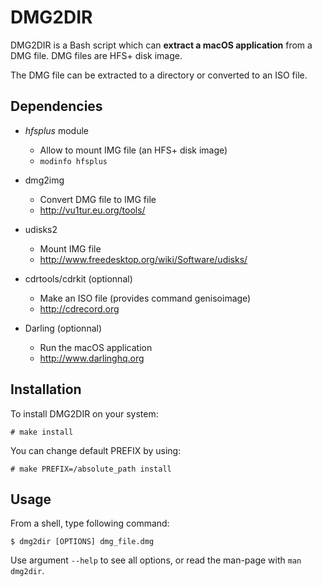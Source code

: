# DMG2DIR

DMG2DIR is a Bash script which can **extract a macOS application** from a DMG file. DMG files are HFS+ disk image.

The DMG file can be extracted to a directory or converted to an ISO file.

## Dependencies

- _hfsplus_ module

  - Allow to mount IMG file (an HFS+ disk image)
  - `modinfo hfsplus`

- dmg2img

  - Convert DMG file to IMG file
  - http://vu1tur.eu.org/tools/

- udisks2

  - Mount IMG file
  - http://www.freedesktop.org/wiki/Software/udisks/

- cdrtools/cdrkit (optionnal)
  - Make an ISO file (provides command genisoimage)
  - http://cdrecord.org
- Darling (optionnal)
  - Run the macOS application
  - http://www.darlinghq.org

## Installation

To install DMG2DIR on your system:

```
# make install
```

You can change default PREFIX by using:

```
# make PREFIX=/absolute_path install
```

## Usage

From a shell, type following command:

```
$ dmg2dir [OPTIONS] dmg_file.dmg
```

Use argument `--help` to see all options, or read the man-page with `man dmg2dir`.
